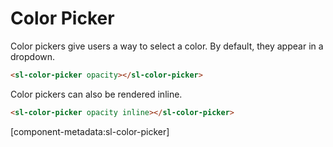 # Color Picker

Color pickers give users a way to select a color. By default, they appear in a dropdown.


```html preview
<sl-color-picker opacity></sl-color-picker>
```

Color pickers can also be rendered inline.

```html preview
<sl-color-picker opacity inline></sl-color-picker>
```

[component-metadata:sl-color-picker]